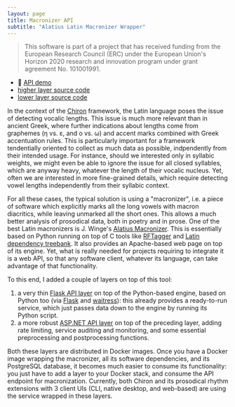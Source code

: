 ```yaml
---
layout: page
title: Macronizer API
subtitle: "Alatius Latin Macronizer Wrapper"
---
```


>This software is part of a project that has received funding from the European Research Council (ERC) under the European Union's Horizon 2020 research and innovation program under grant agreement No. 101001991.

- 👀 [API demo](https://macronizer-api.fusi-soft.com/swagger/index.html)
- [higher layer source code](https://github.com/Myrmex/macronizer-api)
- [lower layer source code](https://github.com/Myrmex/alatius-macronizer-api)

In the context of the [Chiron](chiron.md) framework, the Latin language poses the issue of detecting vocalic lengths. This issue is much more relevant than in ancient Greek, where further indications about lengths come from graphemes (η vs. ε, and ο vs. ω) and accent marks combined with Greek accentuation rules. This is particularly important for a framework tendentially oriented to collect as much data as possible, indpendently from their intended usage. For instance, should we interested only in syllabic weights, we might even be able to ignore the issue for all closed syllables, which are anyway heavy, whatever the length of their vocalic nucleus. Yet, often we are interested in more fine-grained details, which require detecting vowel lengths independently from their syllabic context.

For all these cases, the typical solution is using a "macronizer", i.e. a piece of software which explicitly marks all the long vowels with macron diacritics, while leaving unmarked all the short ones. This allows a much better analysis of prosodical data, both in poetry and in prose. One of the best Latin macronizers is J. Winge's [Alatius Macronizer](https://alatius.com/macronizer/). This is essentially based on Python running on top of C tools like [RFTagger](http://www.cis.uni-muenchen.de/~schmid/tools/RFTagger/) and [Latin dependency treebank](http://www.dh.uni-leipzig.de/wo/projects/ancient-greek-and-latin-dependency-treebank-2-0/). It also provides an Apache-based web page on top of its engine. Yet, what is really needed for projects requiring to integrate it is a web API, so that any software client, whatever its language, can take advantage of that functionality.

To this end, I added a couple of layers on top of this tool:

1. a very thin [Flask API layer](https://github.com/Myrmex/alatius-macronizer-api) on top of the Python-based engine, based on Python too (via [Flask](https://flask.palletsprojects.com/) and [waitress](https://docs.pylonsproject.org/projects/waitress/en/latest/)): this already provides a ready-to-run service, which just passes data down to the engine by running its Python script.
2. a more robust [ASP.NET API layer](https://github.com/Myrmex/macronizer-api) on top of the preceding layer, adding rate limiting, service auditing and monitoring, and some essential preprocessing and postprocessing functions.

Both these layers are distributed in Docker images. Once you have a Docker image wrapping the macronizer, all its software dependencies, and its PostgreSQL database, it becomes much easier to consume its functionality: you just have to add a layer to your Docker stack, and consume the API endpoint for macronization. Currently, both Chiron and its prosodical rhythm extensions with 3 client UIs (CLI, native desktop, and web-based) are using the service wrapped in these layers.
